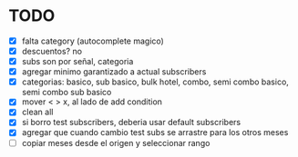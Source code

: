 # TODO

- [x] falta category (autocomplete magico)
- [x] descuentos? no
- [x] subs son por señal, categoria
- [x] agregar minimo garantizado a actual subscribers
- [x] categorias: basico, sub basico, bulk hotel, combo, semi combo basico, semi combo sub basico
- [x] mover < > x, al lado de add condition
- [x] clean all
- [x] si borro test subscribers, deberia usar default subscribers
- [x] agregar que cuando cambio test subs se arrastre para los otros meses
- [ ] copiar meses desde el origen y seleccionar rango
